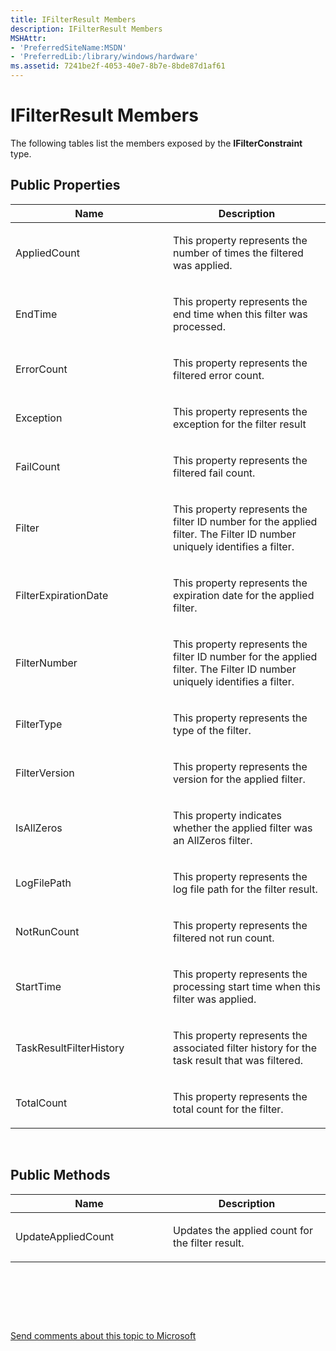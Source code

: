 ```yaml
---
title: IFilterResult Members
description: IFilterResult Members
MSHAttr:
- 'PreferredSiteName:MSDN'
- 'PreferredLib:/library/windows/hardware'
ms.assetid: 7241be2f-4053-40e7-8b7e-8bde87d1af61
---
```


# IFilterResult Members


The following tables list the members exposed by the **IFilterConstraint** type.

## <span id="Public_Properties"></span><span id="public_properties"></span><span id="PUBLIC_PROPERTIES"></span>Public Properties


<table>
<colgroup>
<col width="50%" />
<col width="50%" />
</colgroup>
<thead>
<tr class="header">
<th>Name</th>
<th>Description</th>
</tr>
</thead>
<tbody>
<tr class="odd">
<td><p>AppliedCount</p></td>
<td><p>This property represents the number of times the filtered was applied.</p></td>
</tr>
<tr class="even">
<td><p>EndTime</p></td>
<td><p>This property represents the end time when this filter was processed.</p></td>
</tr>
<tr class="odd">
<td><p>ErrorCount</p></td>
<td><p>This property represents the filtered error count.</p></td>
</tr>
<tr class="even">
<td><p>Exception</p></td>
<td><p>This property represents the exception for the filter result</p></td>
</tr>
<tr class="odd">
<td><p>FailCount</p></td>
<td><p>This property represents the filtered fail count.</p></td>
</tr>
<tr class="even">
<td><p>Filter</p></td>
<td><p>This property represents the filter ID number for the applied filter. The Filter ID number uniquely identifies a filter.</p></td>
</tr>
<tr class="odd">
<td><p>FilterExpirationDate</p></td>
<td><p>This property represents the expiration date for the applied filter.</p></td>
</tr>
<tr class="even">
<td><p>FilterNumber</p></td>
<td><p>This property represents the filter ID number for the applied filter. The Filter ID number uniquely identifies a filter.</p></td>
</tr>
<tr class="odd">
<td><p>FilterType</p></td>
<td><p>This property represents the type of the filter.</p></td>
</tr>
<tr class="even">
<td><p>FilterVersion</p></td>
<td><p>This property represents the version for the applied filter.</p></td>
</tr>
<tr class="odd">
<td><p>IsAllZeros</p></td>
<td><p>This property indicates whether the applied filter was an AllZeros filter.</p></td>
</tr>
<tr class="even">
<td><p>LogFilePath</p></td>
<td><p>This property represents the log file path for the filter result.</p></td>
</tr>
<tr class="odd">
<td><p>NotRunCount</p></td>
<td><p>This property represents the filtered not run count.</p></td>
</tr>
<tr class="even">
<td><p>StartTime</p></td>
<td><p>This property represents the processing start time when this filter was applied.</p></td>
</tr>
<tr class="odd">
<td><p>TaskResultFilterHistory</p></td>
<td><p>This property represents the associated filter history for the task result that was filtered.</p></td>
</tr>
<tr class="even">
<td><p>TotalCount</p></td>
<td><p>This property represents the total count for the filter.</p></td>
</tr>
</tbody>
</table>

 

## <span id="Public_Methods"></span><span id="public_methods"></span><span id="PUBLIC_METHODS"></span>Public Methods


<table>
<colgroup>
<col width="50%" />
<col width="50%" />
</colgroup>
<thead>
<tr class="header">
<th>Name</th>
<th>Description</th>
</tr>
</thead>
<tbody>
<tr class="odd">
<td><p>UpdateAppliedCount</p></td>
<td><p>Updates the applied count for the filter result.</p></td>
</tr>
</tbody>
</table>

 

 

 

[Send comments about this topic to Microsoft](mailto:wsddocfb@microsoft.com?subject=Documentation%20feedback%20%5Bp_hlk_om\p_hlk_om%5D:%20IFilterResult%20Members%20%20RELEASE:%20%287/11/2017%29&body=%0A%0APRIVACY%20STATEMENT%0A%0AWe%20use%20your%20feedback%20to%20improve%20the%20documentation.%20We%20don't%20use%20your%20email%20address%20for%20any%20other%20purpose,%20and%20we'll%20remove%20your%20email%20address%20from%20our%20system%20after%20the%20issue%20that%20you're%20reporting%20is%20fixed.%20While%20we're%20working%20to%20fix%20this%20issue,%20we%20might%20send%20you%20an%20email%20message%20to%20ask%20for%20more%20info.%20Later,%20we%20might%20also%20send%20you%20an%20email%20message%20to%20let%20you%20know%20that%20we've%20addressed%20your%20feedback.%0A%0AFor%20more%20info%20about%20Microsoft's%20privacy%20policy,%20see%20http://privacy.microsoft.com/en-us/default.aspx. "Send comments about this topic to Microsoft")




